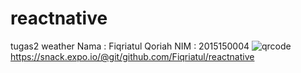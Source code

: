 # reactnative
tugas2 weather
Nama  : Fiqriatul Qoriah
NIM   : 2015150004
![qrcode](https://user-images.githubusercontent.com/38578108/50521051-4c4f2a80-0af6-11e9-8828-97ffdfa576df.png)
https://snack.expo.io/@git/github.com/Fiqriatul/reactnative
